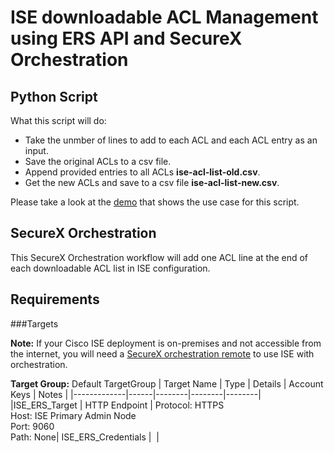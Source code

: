 # ISE downloadable ACL Management using ERS API and SecureX Orchestration

## Python Script

What this script will do:
* Take the unmber of lines to add to each ACL and each ACL entry as an input.
* Save the original ACLs to a csv file.
* Append provided entries to all ACLs __ise-acl-list-old.csv__.
* Get the new ACLs and save to a csv file __ise-acl-list-new.csv__.

Please take a look at the [demo](https://www.youtube.com/watch?v=zyQevR7SGZU) that shows the use case for this script.

## SecureX Orchestration

This SecureX Orchestration workflow will add one ACL line at the end of each downloadable ACL list in ISE configuration. 

## Requirements

###Targets

**Note:** If your Cisco ISE deployment is on-premises and not accessible from the internet, you will need a [SecureX orchestration remote](https://ciscosecurity.github.io/sxo-05-security-workflows/remote/) to use ISE with orchestration.

**Target Group:** Default TargetGroup
| Target Name |	Type |	Details |	Account Keys |	Notes |
|-------------|------|--------|--------|--------|
|ISE_ERS_Target |	HTTP Endpoint |	Protocol: HTTPS<br>Host: ISE Primary Admin Node<br>Port: 9060<br>Path: None| ISE_ERS_Credentials |	 |
